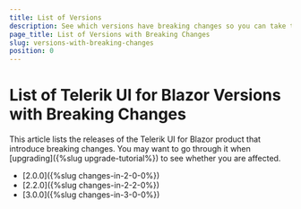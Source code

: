 ```yaml
---
title: List of Versions
description: See which versions have breaking changes so you can take them into account when upgrading.
page_title: List of Versions with Breaking Changes
slug: versions-with-breaking-changes
position: 0
---
```


# List of Telerik UI for Blazor Versions with Breaking Changes

This article lists the releases of the Telerik UI for Blazor product that introduce breaking changes. You may want to go through it when [upgrading]({%slug upgrade-tutorial%}) to see whether you are affected.


* [2.0.0]({%slug changes-in-2-0-0%})
* [2.2.0]({%slug changes-in-2-2-0%})
* [3.0.0]({%slug changes-in-3-0-0%})

